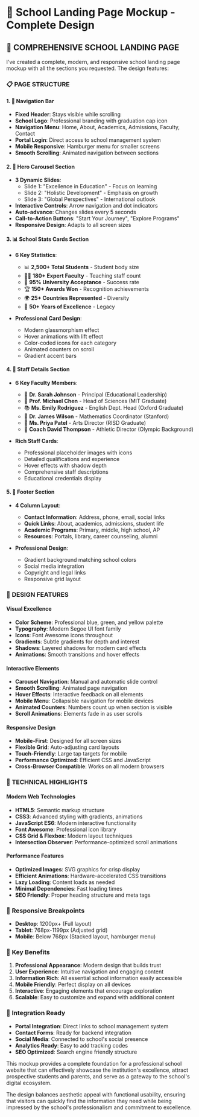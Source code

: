 # 🎨 School Landing Page Mockup - Complete Design

## 🌟 **COMPREHENSIVE SCHOOL LANDING PAGE**

I've created a complete, modern, and responsive school landing page mockup with all the sections you requested. The design features:

### 📋 **PAGE STRUCTURE**

#### **1. 🧭 Navigation Bar**
- **Fixed Header**: Stays visible while scrolling
- **School Logo**: Professional branding with graduation cap icon
- **Navigation Menu**: Home, About, Academics, Admissions, Faculty, Contact
- **Portal Login**: Direct access to school management system
- **Mobile Responsive**: Hamburger menu for smaller screens
- **Smooth Scrolling**: Animated navigation between sections

#### **2. 🎠 Hero Carousel Section**
- **3 Dynamic Slides**:
  - Slide 1: "Excellence in Education" - Focus on learning
  - Slide 2: "Holistic Development" - Emphasis on growth  
  - Slide 3: "Global Perspectives" - International outlook
- **Interactive Controls**: Arrow navigation and dot indicators
- **Auto-advance**: Changes slides every 5 seconds
- **Call-to-Action Buttons**: "Start Your Journey", "Explore Programs"
- **Responsive Design**: Adapts to all screen sizes

#### **3. 📊 School Stats Cards Section**
- **6 Key Statistics**:
  - 📊 **2,500+ Total Students** - Student body size
  - 👨‍🏫 **180+ Expert Faculty** - Teaching staff count
  - 🎯 **95% University Acceptance** - Success rate
  - 🏆 **150+ Awards Won** - Recognition achievements
  - 🌍 **25+ Countries Represented** - Diversity
  - 📅 **50+ Years of Excellence** - Legacy

- **Professional Card Design**:
  - Modern glassmorphism effect
  - Hover animations with lift effect
  - Color-coded icons for each category
  - Animated counters on scroll
  - Gradient accent bars

#### **4. 👥 Staff Details Section**
- **6 Key Faculty Members**:
  - 👔 **Dr. Sarah Johnson** - Principal (Educational Leadership)
  - 🧪 **Prof. Michael Chen** - Head of Sciences (MIT Graduate)
  - 📚 **Ms. Emily Rodriguez** - English Dept. Head (Oxford Graduate)
  - 🔢 **Dr. James Wilson** - Mathematics Coordinator (Stanford)
  - 🎨 **Ms. Priya Patel** - Arts Director (RISD Graduate)
  - 🏃 **Coach David Thompson** - Athletic Director (Olympic Background)

- **Rich Staff Cards**:
  - Professional placeholder images with icons
  - Detailed qualifications and experience
  - Hover effects with shadow depth
  - Comprehensive staff descriptions
  - Educational credentials display

#### **5. 🦶 Footer Section**
- **4 Column Layout**:
  - **Contact Information**: Address, phone, email, social links
  - **Quick Links**: About, academics, admissions, student life
  - **Academic Programs**: Primary, middle, high school, AP
  - **Resources**: Portals, library, career counseling, alumni

- **Professional Design**:
  - Gradient background matching school colors
  - Social media integration
  - Copyright and legal links
  - Responsive grid layout

### 🎨 **DESIGN FEATURES**

#### **Visual Excellence**
- **Color Scheme**: Professional blue, green, and yellow palette
- **Typography**: Modern Segoe UI font family
- **Icons**: Font Awesome icons throughout
- **Gradients**: Subtle gradients for depth and interest
- **Shadows**: Layered shadows for modern card effects
- **Animations**: Smooth transitions and hover effects

#### **Interactive Elements**
- **Carousel Navigation**: Manual and automatic slide control
- **Smooth Scrolling**: Animated page navigation
- **Hover Effects**: Interactive feedback on all elements
- **Mobile Menu**: Collapsible navigation for mobile devices
- **Animated Counters**: Numbers count up when section is visible
- **Scroll Animations**: Elements fade in as user scrolls

#### **Responsive Design**
- **Mobile-First**: Designed for all screen sizes
- **Flexible Grid**: Auto-adjusting card layouts
- **Touch-Friendly**: Large tap targets for mobile
- **Performance Optimized**: Efficient CSS and JavaScript
- **Cross-Browser Compatible**: Works on all modern browsers

### 🚀 **TECHNICAL HIGHLIGHTS**

#### **Modern Web Technologies**
- **HTML5**: Semantic markup structure
- **CSS3**: Advanced styling with gradients, animations
- **JavaScript ES6**: Modern interactive functionality
- **Font Awesome**: Professional icon library
- **CSS Grid & Flexbox**: Modern layout techniques
- **Intersection Observer**: Performance-optimized scroll animations

#### **Performance Features**
- **Optimized Images**: SVG graphics for crisp display
- **Efficient Animations**: Hardware-accelerated CSS transitions
- **Lazy Loading**: Content loads as needed
- **Minimal Dependencies**: Fast loading times
- **SEO Friendly**: Proper heading structure and meta tags

### 📱 **Responsive Breakpoints**
- **Desktop**: 1200px+ (Full layout)
- **Tablet**: 768px-1199px (Adjusted grid)
- **Mobile**: Below 768px (Stacked layout, hamburger menu)

### 🎯 **Key Benefits**

1. **Professional Appearance**: Modern design that builds trust
2. **User Experience**: Intuitive navigation and engaging content
3. **Information Rich**: All essential school information easily accessible
4. **Mobile Friendly**: Perfect display on all devices
5. **Interactive**: Engaging elements that encourage exploration
6. **Scalable**: Easy to customize and expand with additional content

### 🔗 **Integration Ready**
- **Portal Integration**: Direct links to school management system
- **Contact Forms**: Ready for backend integration
- **Social Media**: Connected to school's social presence
- **Analytics Ready**: Easy to add tracking codes
- **SEO Optimized**: Search engine friendly structure

This mockup provides a complete foundation for a professional school website that can effectively showcase the institution's excellence, attract prospective students and parents, and serve as a gateway to the school's digital ecosystem.

The design balances aesthetic appeal with functional usability, ensuring that visitors can quickly find the information they need while being impressed by the school's professionalism and commitment to excellence.
